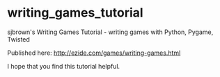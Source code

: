 # writing_games_tutorial
sjbrown's Writing Games Tutorial -  writing games with Python, Pygame, Twisted

Published here:
http://ezide.com/games/writing-games.html

I hope that you find this tutorial helpful.
